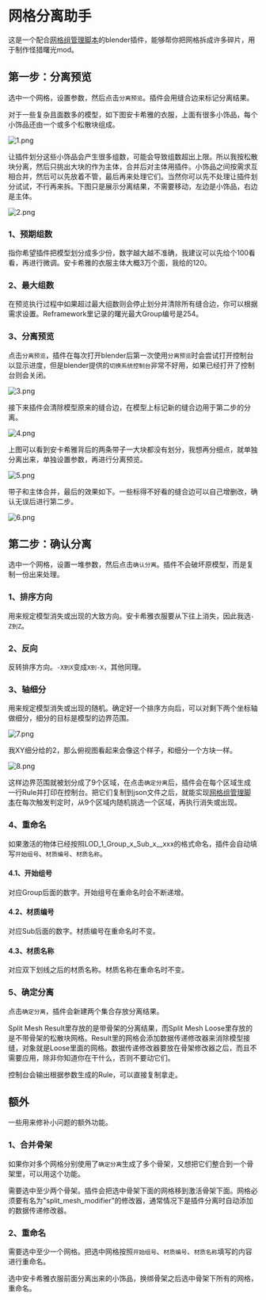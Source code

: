 # 网格分离助手
这是一个配合[网格组管理脚本](https://www.caimogu.cc/post/1081209.html)的blender插件，能够帮你把网格拆成许多碎片，用于制作怪猎曙光mod。

## 第一步：分离预览
选中一个网格，设置参数，然后点击`分离预览`。插件会用缝合边来标记分离结果。

对于一些复杂且面数多的模型，如下图安卡希雅的衣服，上面有很多小饰品，每个小饰品还由一个或多个松散块组成。

![1.png](https://github.com/dddder4/Split-Mesh-Helper/blob/main/image/1.png)

让插件划分这些小饰品会产生很多组数，可能会导致组数超出上限。所以我按松散块分离，然后只挑出大块的作为主体，合并后对主体用插件。小饰品之间按需求互相合并，然后可以先放着不管，最后再来处理它们。当然你可以先不处理让插件划分试试，不行再来拆。下图只是展示分离结果，不需要移动，左边是小饰品，右边是主体。

![2.png](https://github.com/dddder4/Split-Mesh-Helper/blob/main/image/2.png)

### 1、预期组数
指你希望插件把模型划分成多少份，数字越大越不准确，我建议可以先给个100看看，再进行微调。安卡希雅的衣服主体大概3万个面，我给的120。

### 2、最大组数
在预览执行过程中如果超过最大组数则会停止划分并清除所有缝合边，你可以根据需求设置。Reframework里记录的曙光最大Group编号是254。

### 3、分离预览
点击`分离预览`，插件在每次打开blender后第一次使用`分离预览`时会尝试打开控制台以显示进度，但是blender提供的`切换系统控制台`非常不好用，如果已经打开了控制台则会关闭。

![3.png](https://github.com/dddder4/Split-Mesh-Helper/blob/main/image/3.png)

接下来插件会清除模型原来的缝合边，在模型上标记新的缝合边用于第二步的分离。

![4.png](https://github.com/dddder4/Split-Mesh-Helper/blob/main/image/4.png)

上图可以看到安卡希雅背后的两条带子一大块都没有划分，我想再分细点，就单独分离出来，单独设置参数，再进行分离预览。

![5.png](https://github.com/dddder4/Split-Mesh-Helper/blob/main/image/5.png)

带子和主体合并，最后的效果如下。一些标得不好看的缝合边可以自己增删改，确认无误后进行第二步。

![6.png](https://github.com/dddder4/Split-Mesh-Helper/blob/main/image/6.png)

## 第二步：确认分离
选中一个网格，设置一堆参数，然后点击`确认分离`。插件不会破坏原模型，而是复制一份出来处理。

### 1、排序方向
用来规定模型消失或出现的大致方向。安卡希雅衣服要从下往上消失，因此我选`-Z到Z`。

### 2、反向
反转排序方向。`-X到X`变成`X到-X`，其他同理。

### 3、轴细分
用来规定模型消失或出现的随机。确定好一个排序方向后，可以对剩下两个坐标轴做细分，细分的目标是模型的边界范围。

![7.png](https://github.com/dddder4/Split-Mesh-Helper/blob/main/image/7.png)

我XY细分给的2，那么俯视图看起来会像这个样子，和细分一个方块一样。

![8.png](https://github.com/dddder4/Split-Mesh-Helper/blob/main/image/8.png)

这样边界范围就被划分成了9个区域，在点击`确定分离`后，插件会在每个区域生成一行Rule并打印在控制台。把它们复制到json文件之后，就能实现[网格组管理脚本](https://www.caimogu.cc/post/1081209.html)在每次触发判定时，从9个区域内随机挑选一个区域，再执行消失或出现。

### 4、重命名
如果激活的物体已经按照LOD_1_Group_x_Sub_x__xxx的格式命名，插件会自动填写`开始组号`、`材质编号`、`材质名称`。

#### 4.1、开始组号
对应Group后面的数字。开始组号在重命名时会不断递增。

#### 4.2、材质编号
对应Sub后面的数字。材质编号在重命名时不变。

#### 4.3、材质名称
对应双下划线之后的材质名称。材质名称在重命名时不变。

### 5、确定分离
点击`确定分离`，插件会新建两个集合存放分离结果。

Split Mesh Result里存放的是带骨架的分离结果，而Split Mesh Loose里存放的是不带骨架的松散块网格。Result里的网格会添加数据传递修改器来消除模型接缝，对象就是Loose里面的网格。数据传递修改器要放在骨架修改器之后，而且不需要应用，除非你知道你在干什么，否则不要动它们。

控制台会输出根据参数生成的Rule，可以直接复制拿走。


## 额外
一些用来修补小问题的额外功能。

### 1、合并骨架
如果你对多个网格分别使用了`确定分离`生成了多个骨架，又想把它们整合到一个骨架里，可以用这个功能。

需要选中至少两个骨架。插件会把选中骨架下面的网格移到激活骨架下面。网格必须要有名为"split_mesh_modifier"的修改器，通常情况下是插件分离时自动添加的数据传递修改器。

### 2、重命名
需要选中至少一个网格。把选中网格按照`开始组号`、`材质编号`、`材质名称`填写的内容进行重命名。

选中安卡希雅衣服前面分离出来的小饰品，换绑骨架之后选中骨架下所有的网格，重命名。

